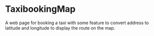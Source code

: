 # TaxibookingMap
A web page for booking a taxi with some feature to convert address to latitude and longitude to display the route on the map.
